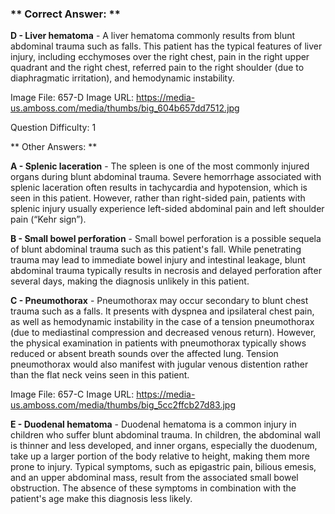 ### ** Correct Answer: **

**D - Liver hematoma** - A liver hematoma commonly results from blunt abdominal trauma such as falls. This patient has the typical features of liver injury, including ecchymoses over the right chest, pain in the right upper quadrant and the right chest, referred pain to the right shoulder (due to diaphragmatic irritation), and hemodynamic instability.

Image File: 657-D
Image URL: https://media-us.amboss.com/media/thumbs/big_604b657dd7512.jpg

Question Difficulty: 1

** Other Answers: **

**A - Splenic laceration** - The spleen is one of the most commonly injured organs during blunt abdominal trauma. Severe hemorrhage associated with splenic laceration often results in tachycardia and hypotension, which is seen in this patient. However, rather than right-sided pain, patients with splenic injury usually experience left-sided abdominal pain and left shoulder pain (“Kehr sign”).

**B - Small bowel perforation** - Small bowel perforation is a possible sequela of blunt abdominal trauma such as this patient's fall. While penetrating trauma may lead to immediate bowel injury and intestinal leakage, blunt abdominal trauma typically results in necrosis and delayed perforation after several days, making the diagnosis unlikely in this patient.

**C - Pneumothorax** - Pneumothorax may occur secondary to blunt chest trauma such as a falls. It presents with dyspnea and ipsilateral chest pain, as well as hemodynamic instability in the case of a tension pneumothorax (due to mediastinal compression and decreased venous return). However, the physical examination in patients with pneumothorax typically shows reduced or absent breath sounds over the affected lung. Tension pneumothorax would also manifest with jugular venous distention rather than the flat neck veins seen in this patient.

Image File: 657-C
Image URL: https://media-us.amboss.com/media/thumbs/big_5cc2ffcb27d83.jpg

**E - Duodenal hematoma** - Duodenal hematoma is a common injury in children who suffer blunt abdominal trauma. In children, the abdominal wall is thinner and less developed, and inner organs, especially the duodenum, take up a larger portion of the body relative to height, making them more prone to injury. Typical symptoms, such as epigastric pain, bilious emesis, and an upper abdominal mass, result from the associated small bowel obstruction. The absence of these symptoms in combination with the patient's age make this diagnosis less likely.

